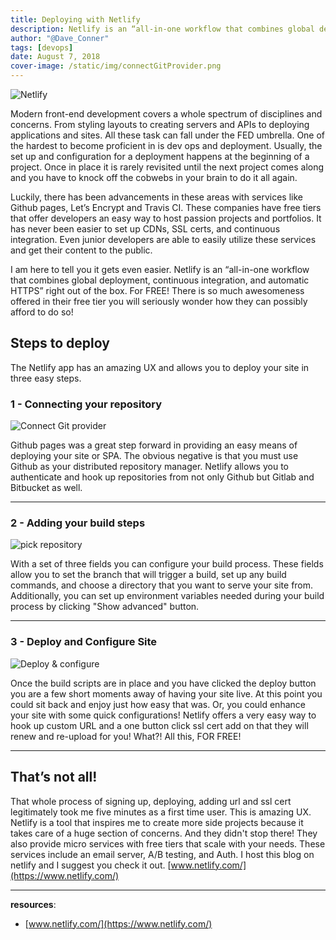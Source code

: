 ```yaml
---
title: Deploying with Netlify
description: Netlify is an “all-in-one workflow that combines global deployment, continuous integration, and automatic HTTPS” right out of the box.
author: "@Dave_Conner"
tags: [devops]
date: August 7, 2018
cover-image: /static/img/connectGitProvider.png
---
```


![Netlify](/static/img/netlify-logo.png)

Modern front-end development covers a whole spectrum of disciplines and concerns. From styling layouts to creating servers and APIs to deploying applications and sites. All these task can fall under the FED umbrella. One of the hardest to become proficient in is dev ops and deployment. Usually, the set up and configuration for a deployment happens at the beginning of a project. Once in place it is rarely revisited until the next project comes along and you have to knock off the cobwebs in your brain to do it all again.

Luckily, there has been advancements in these areas with services like Github pages, Let’s Encrypt and Travis CI. These companies have free tiers that offer developers an easy way to host passion projects and portfolios. It has never been easier to set up CDNs, SSL certs, and continuous integration. Even junior developers are able to easily utilize these services and get their content to the public.

I am here to tell you it gets even easier. Netlify is an “all-in-one workflow that combines global deployment, continuous integration, and automatic HTTPS” right out of the box. For FREE! There is so much awesomeness offered in their free tier you will seriously wonder how they can possibly afford to do so!

## Steps to deploy

The Netlify app has an amazing UX and allows you to deploy your site in three easy steps.

### 1 - Connecting your repository

![Connect Git provider](/static/img/connectGitProvider.png)

Github pages was a great step forward in providing an easy means of deploying your site or SPA. The obvious negative is that you must use Github as your distributed repository manager. Netlify allows you to authenticate and hook up repositories from not only Github but Gitlab and Bitbucket as well.

---

### 2 - Adding your build steps

![pick repository](/static/img/pickRepo.png)

With a set of three fields you can configure your build process. These fields allow you to set the branch that will trigger a build, set up any build commands, and choose a directory that you want to serve your site from. Additionally, you can set up environment variables needed during your build process by clicking "Show advanced" button.

---

### 3 - Deploy and Configure Site

![Deploy & configure](/static/img/deploy.png)

Once the build scripts are in place and you have clicked the deploy button you are a few short moments away of having your site live. At this point you could sit back and enjoy just how easy that was. Or, you could enhance your site with some quick configurations!
Netlify offers a very easy way to hook up custom URL and a one button click ssl cert add on that they will renew and re-upload for you! What?! All this, FOR FREE!

---

## That’s not all!

That whole process of signing up, deploying, adding url and ssl cert legitimately took me five minutes as a first time user. This is amazing UX. Netlify is a tool that inspires me to create more side projects because it takes care of a huge section of concerns. And they didn't stop there! They also provide micro services with free tiers that scale with your needs. These services include an email server, A/B testing, and Auth. I host this blog on netlify and I suggest you check it out. [www.netlify.com/](https://www.netlify.com/)

---

**resources**:

- [www.netlify.com/](https://www.netlify.com/)
